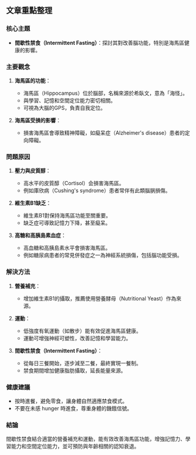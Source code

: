## 文章重點整理

### 核心主題
- **間歇性禁食（Intermittent Fasting）**：探討其對改善腦功能，特別是海馬區健康的影響。

### 主要觀念
1. **海馬區的功能**：
   - 海馬區（Hippocampus）位於腦部，名稱來源於希臥文，意為「海怪」。
   - 與學習、記憶和空間定位能力密切相關。
   - 可視為大腦的GPS，負責自我定位。

2. **海馬區受損的影響**：
   - 損害海馬區會導致精神障礙，如癡呆症（Alzheimer's disease）患者的定向障礙。

### 問題原因
1. **壓力與皮質醇**：
   - 高水平的皮質醇（Cortisol）会損害海馬區。
   - 例如庫欣病（Cushing's syndrome）患者常伴有此類腦脶損傷。

2. **維生素B1缺乏**：
   - 維生素B1對保持海馬區功能至關重要。
   - 缺乏症可導致記憶力下降，甚至癡呆。

3. **高糖和高胰島素血症**：
   - 高血糖和高胰島素水平會損害海馬區。
   - 例如糖尿病患者的常見併發症之一為神經系統損傷，包括腦功能受損。

### 解決方法
1. **營養補充**：
   - 增加維生素B1的攝取，推薦使用營養酵母（Nutritional Yeast）作為來源。

2. **運動**：
   - 低強度有氧運動（如散步）能有效促進海馬區健康。
   - 運動可增強神經可塑性，改善記憶和學習能力。

3. **間歇性禁食（Intermittent Fasting）**：
   - 從每日三餐開始，逐步減至二餐，最終實現一餐制。
   - 禁食期間增加健康脂肪攝取，延長能量來源。

### 健康建議
- 按時進餐，避免零食，讓身體自然適應禁食模式。
- 不要在未感 hunger 時進食，尊重身體的饑餓信號。

### 結論
間歇性禁食結合適當的營養補充和運動，能有效改善海馬區功能，增強記憶力、學習能力和空間定位能力，並可預防與年齡相關的認知衰退。